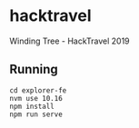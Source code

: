 # hacktravel
Winding Tree - HackTravel 2019

## Running 

```
cd explorer-fe
nvm use 10.16
npm install
npm run serve
```
